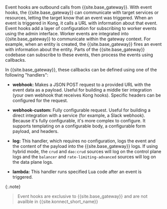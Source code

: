 <!-- Event hooks introduction is used in both the reference.md and examples.md files.  -->

Event hooks are outbound calls from {{site.base_gateway}}. With event hooks, the {{site.base_gateway}} can
communicate with target services or resources, letting the target know that an event was
triggered. When an event is triggered in Kong, it calls a URL with information about that
event. Event hooks add a layer of configuration for subscribing to worker events using the
admin interface. Worker events are integrated into {{site.base_gateway}} to communicate within the gateway context.
For example, when an entity is created, the {{site.base_gateway}} fires an event with information about the entity. Parts
of the {{site.base_gateway}} codebase can subscribe to these events, then process the events using callbacks.

In {{site.base_gateway}}, these callbacks can be defined using one of the following "handlers":

- **webhook:** Makes a JSON POST request to a provided URL with the event data as a payload.
  Useful for building a middle tier integration (your own webhook that receives Kong hooks).
  Specific headers can be configured for the request.

- **webhook-custom:** Fully configurable request. Useful for building a direct integration
  with a service (for example, a Slack webhook). Because it's fully configurable, it's
  more complex to configure. It supports templating on a configurable body, a configurable
  form payload, and headers.

- **log:** This handler, which requires no configuration, logs the event and the
  content of the payload into the {{site.base_gateway}} logs. If using hybrid mode, the `crud` and
  `dao:crud` sources will log on the control plane logs and the `balancer` and
  `rate-limiting-advanced` sources will log on the data plane logs.

- **lambda:** This handler runs specified Lua code after an event is triggered.

{:.note}
> Event hooks are exclusive to {{site.base_gateway}} and are not availble in {{site.konnect_short_name}}
